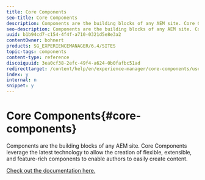 ```yaml
---
title: Core Components
seo-title: Core Components
description: Components are the building blocks of any AEM site. Core Components leverage the latest technology to allow the creation of flexible, extensible, and feature-rich components to enable authors to easily create content.
seo-description: Components are the building blocks of any AEM site. Core Components leverage the latest technology to allow the creation of flexible, extensible, and feature-rich components to enable authors to easily create content.
uuid: b1b94cd7-c154-4f4f-a710-0321d5e8e3a2
contentOwner: bohnert
products: SG_EXPERIENCEMANAGER/6.4/SITES
topic-tags: components
content-type: reference
discoiquuid: 3ea0cf38-2efc-49f4-a624-0b0fafbc51ad
redirecttarget: /content/help/en/experience-manager/core-components/user-guide
index: y
internal: n
snippet: y
---
```


# Core Components{#core-components}

Components are the building blocks of any AEM site. Core Components leverage the latest technology to allow the creation of flexible, extensible, and feature-rich components to enable authors to easily create content.

[Check out the documentation here.](https://helpx.adobe.com/experience-manager/core-components/user-guide.html)

